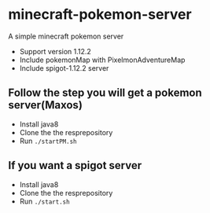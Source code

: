 # minecraft-pokemon-server
A simple minecraft pokemon server

* Support version 1.12.2
* Include pokemonMap with PixelmonAdventureMap
* Include spigot-1.12.2 server

## Follow the step you will get a pokemon server(Maxos)
* Install java8
* Clone the the resprepository
* Run `./startPM.sh`

## If you want a spigot server
* Install java8
* Clone the the resprepository
* Run `./start.sh`
